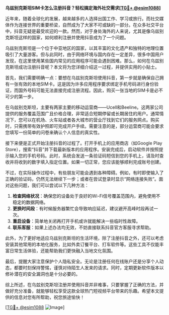 **乌兹别克斯坦SIM卡怎么注册抖音？轻松搞定海外社交需求[[TG💪+ @esim1088](https://t.me/s/esim1088)]**

近年来，随着全球化的发展，越来越多的人选择出国工作、学习或旅行。而社交媒体作为连接世界的重要桥梁，自然成为了大家不可或缺的一部分。在众多社交平台中，抖音无疑是最受欢迎的一款。然而，对于身处海外的人来说，尤其是像乌兹别克斯坦这样的国家，如何顺利注册并使用抖音成为了一个问题。

乌兹别克斯坦是一个位于中亚地区的国家，以其丰富的文化遗产和独特的地理位置吸引了大量游客。但与此同时，由于网络环境与国内存在一定差异，很多中国用户发现，在这里使用某些国内常见的应用程序可能会遇到困难。那么，如何在乌兹别克斯坦成功注册抖音呢？本文将为您详细介绍这一过程，并提供实用的小贴士。

首先，我们需要明确一点：要想在乌兹别克斯坦使用抖音，第一步就是确保自己拥有一张有效的本地SIM卡。这是因为许多应用程序要求绑定手机号码进行身份验证，而国外号码可能无法直接完成注册流程。因此，购买一张当地的SIM卡是必不可少的第一步。

在乌兹别克斯坦，主要有两家主要的移动运营商——Ucell和Beeline。这两家公司提供的服务覆盖范围广且价格合理，非常适合短期停留或长期居住的用户。通常情况下，您可以在机场、火车站或者各大城市的营业厅找到它们的服务网点。购买时，只需携带有效护照即可完成开户手续。需要注意的是，部分运营商可能会要求您填写一份简单的问卷来确认个人信息的真实性。

接下来便是正式开始注册抖音的过程了。打开手机上的应用商店（如Google Play Store），搜索“抖音”并下载最新版本的应用程序。安装完成后，启动软件并按照提示输入您的手机号码。此时，系统会发送一条验证码短信到您的手机上，请及时查收并将收到的数字填入指定位置。如果一切正常，您应该能够顺利完成账号创建。

不过，在实际操作过程中，有些朋友可能会遇到各种障碍。例如，有时即使输入了正确的验证码，仍然无法继续下一步；或者在尝试登录时显示“网络连接失败”。面对这些问题，我们可以尝试以下几种方法：

1. **检查网络状况**：确保您的设备处于良好的Wi-Fi信号覆盖范围内，避免使用不稳定的数据网络。
2. **更换时间段**：有时候服务器繁忙会导致响应延迟，建议避开高峰时段再试一次。
3. **重启设备**：简单地关闭再打开手机或许就能解决一些临时性故障。
4. **联系客服**：如果上述办法均无效，不妨直接联系抖音官方客服寻求帮助。

此外，为了更好地适应乌兹别克斯坦的生活环境，除了注册抖音之外，还可以考虑安装其他常用的本地化服务，比如外卖订餐平台、打车软件等。这些工具不仅能丰富日常生活体验，还能帮助我们更快融入当地文化氛围。

最后，提醒大家注意保护个人隐私安全。无论是注册任何在线账户还是分享个人动态，都要时刻保持警惕，谨慎对待陌生人发来的请求。同时，定期更新软件版本以修补潜在的安全漏洞也是十分必要的。

综上所述，在乌兹别克斯坦注册并使用抖音并非难事，只要掌握了正确的方法，并做好充分准备，就能够轻松享受这款全球热门短视频平台带来的乐趣。希望本文提供的信息对您有所帮助，祝您旅途愉快！

[[TG💪+ @esim1088](https://t.me/s/esim1088) ![Image](https://i.postimg.cc/4NQfJmqS/Snipaste-2025-05-13-00-14-12.png)]